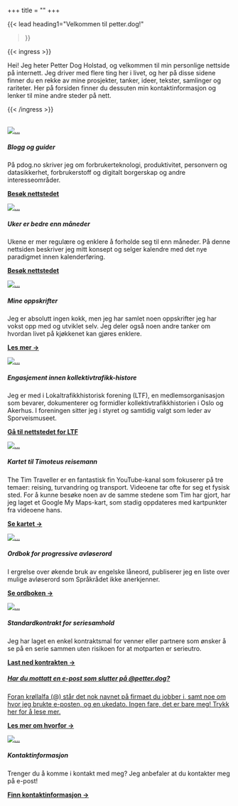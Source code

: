 +++
title = ""
+++

<!-- markdownlint-disable MD033 MD013 -->

{{< lead
  heading1="Velkommen til petter.dog!"
  >}}

{{< ingress >}}

Hei! Jeg heter Petter Dog Holstad, og velkommen til min personlige nettside på internett. Jeg
driver med flere ting her i livet, og her på disse sidene finner du en rekke av mine prosjekter,
tanker, ideer, tekster, samlinger og rariteter. Her på forsiden finner du dessuten min
kontaktinformasjon og lenker til mine andre steder på nett.

{{< /ingress >}}

<br>

<div class="card-columns">

<a href="https://pdog.no" style="color: black;">
<div class="card">
<img src="../_index/pdogno.png" class="card-img-top" alt="..."></a>
<div class="card-body">
<h5 class="card-title">Blogg og guider</h5>
<p class="card-text">
På pdog.no skriver jeg om forbrukerteknologi, produktivitet, personvern og datasikkerhet,
forbrukerstoff og digitalt borgerskap og andre interesseområder.
</p>
<p><strong><a href="https://pdog.no">Besøk nettstedet <sup><i class="fas fa-external-link-alt"></i></sup></a></strong>
</div></div>

<a href="https://ukedato.no" style="color: black;">
<div class="card">
<img src="../_index/ukedato.png" class="card-img-top" alt="..."></a>
<div class="card-body">
<h5 class="card-title">Uker er bedre enn måneder</h5>
<p class="card-text">
Ukene er mer regulære og enklere å forholde seg til enn måneder. På denne nettsiden beskriver
jeg mitt konsept og selger kalendre med det nye paradigmet innen kalenderføring.
</p>
<p><strong><a href="https://ukedato.no">Besøk nettstedet <sup><i class="fas fa-external-link-alt"></i></sup></a></strong>
</div></div>

<a href="../kokebok" style="color: black;">
<div class="card">
<img src="../_index/hundemat-forside.png" class="card-img-top" alt="..."></a>
<div class="card-body">
<h5 class="card-title">Mine oppskrifter</h5>
<p class="card-text">
Jeg er absolutt ingen kokk, men jeg har samlet noen oppskrifter jeg har vokst opp med og utviklet
selv. Jeg deler også noen andre tanker om hvordan livet på kjøkkenet kan gjøres enklere.
</p>
<p><strong><a href="../kokebok">Les mer →</a></strong></p>
</div></div>

<a href="https://ltf.no" style="color: black;">
<div class="card">
<img src="../_index/veterantrikk.jpg" class="card-img-top" alt="..."></a>
<div class="card-body">
<h5 class="card-title">Engasjement innen kollektivtrafikk-histore</h5>
<p class="card-text">
Jeg er med i Lokaltrafikkhistorisk forening (LTF), en medlemsorganisasjon som bevarer, dokumenterer
og formidler kollektivtrafikkhistorien i Oslo og Akerhus. I foreningen sitter jeg i
styret og samtidig valgt som leder av Sporveismuseet.
</p>
<p><strong><a href="https://ltf.no">Gå til nettstedet for LTF <sup><i class="fas fa-external-link-alt"></i></sup></a></strong>
</div></div>

<a href="../timtraveller" style="color: black;">
<div class="card">
<img src="../_index/tim.jpg" class="card-img-top" alt="..."></a>
<div class="card-body">
<h5 class="card-title">Kartet til Timoteus reisemann</h5>
<p class="card-text">
The Tim Traveller er en fantastisk fin YouTube-kanal som fokuserer på tre temaer:
reising, turvandring og transport. Videoene tar ofte for seg et fysisk sted.
For å kunne besøke noen av de samme stedene som Tim har gjort, har jeg laget et Google
My Maps-kart, som stadig oppdateres med kartpunkter fra videoene hans.
</p>
<p><strong><a href="../timtraveller">Se kartet →</a></strong></p>
</div></div>

<a href="../avloserord" style="color: black;">
<div class="card">
<img src="../_index/avloser.png" class="card-img-top" alt="..."></a>
<div class="card-body">
<h5 class="card-title">Ordbok for progressive avløserord</h5>
<p class="card-text">
I ergrelse over økende bruk av engelske låneord, publiserer jeg en liste over mulige avløserord
som Språkrådet ikke anerkjenner.
</p>
<p><strong><a href="../avloserord">Se ordboken →</a></strong></p>
</div></div>

<a href="../serieutroskap" style="color: black;">
<div class="card">
<img src="../_index/seriesamhold.png" class="card-img-top" alt="..."></a>
<div class="card-body">
<h5 class="card-title">Standardkontrakt for seriesamhold</h5>
<p class="card-text">
Jeg har laget en enkel kontraktsmal for venner eller partnere som ønsker å se på en serie sammen
uten risikoen for at motparten er serieutro.
</p>
<p><strong><a href="../serieutroskap">Last ned kontrakten →</a></strong></p>
</div></div>

<a href="../epostadressen-min">
<div class="card border-primary mb-3";">
<div class="card-body text-primary">
<h5 class="card-title">Har du mottatt en e-post som slutter på @petter.dog?</h5>
<p class="card-text">
Foran krøllalfa (@) står det nok navnet på firmaet du jobber i, samt noe om hvor jeg brukte
e-posten, og en ukedato. Ingen fare, det er bare meg! Trykk her for å lese mer.
</p>
<p><strong>Les mer om hvorfor →</strong></p>
</div></a></div>

<a href="../kontaktinfo" style="color: black;">
<div class="card">
<img src="../_index/petter.jpg" class="card-img-top" alt="..."></a>
<div class="card-body">
<h5 class="card-title">Kontaktinformasjon</h5>
<p class="card-text">
Trenger du å komme i kontakt med meg? Jeg anbefaler at du kontakter meg på e-post!
</p>
<p><b><a href="../kontaktinfo">Finn kontaktinformasjon → </a></b></p>
</div></div>


</div>